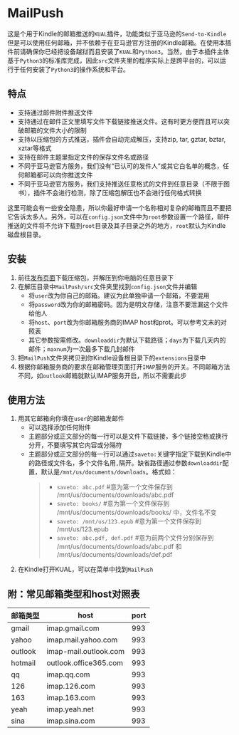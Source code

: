 # MailPush
这是个用于Kindle的邮箱推送的`KUAL`插件，功能类似于亚马逊的`Send-to-Kindle`但是可以使用任何邮箱，并不依赖于在亚马逊官方注册的Kindle邮箱。在使用本插件前请确保你已经把设备越狱而且安装了`KUAL`和`Python3`。当然，由于本插件主体基于`Python3`的标准库完成，因此`src`文件夹里的程序实际上是跨平台的，可以运行于任何安装了`Python3`的操作系统和平台。
## 特点
* 支持通过邮件附件推送文件
* 支持通过在邮件正文里填写文件下载链接推送文件。这有时更方便而且可以突破邮箱的文件大小的限制
* 支持以压缩包的方式推送，插件会自动完成解压，支持zip, tar, gztar, bztar, xztar等格式
* 支持在邮件主题里指定文件的保存文件名或路径
* 不同于亚马逊官方服务，我们没有“已认可的发件人”或其它白名单的概念，任何邮箱都可以向你推送文件
* 不同于亚马逊官方服务，我们支持推送任意格式的文件到任意目录（不限于图书），插件不会进行检测，除了压缩包解压也不会进行任何格式转换  

这里可能会有一些安全隐患，所以你最好申请一个名称相对复杂的邮箱而且不要把它告诉太多人。另外，可以在`config.json`文件中为`root`参数设置一个路径，邮件推送的文件将不允许下载到`root`目录及其子目录之外的地方，`root`默认为Kindle磁盘根目录。
## 安装
1. 前往[发布页面](https://github.com/guo-yong-zhi/MailPush/releases)下载压缩包，并解压到你电脑的任意目录下
2. 在解压目录中`MailPush/src`文件夹里找到`config.json`文件并编辑
   * 将`user`改为你自己的邮箱。建议为此单独申请一个邮箱，不要混用
   * 将`password`改为你的邮箱密码。因为是明文存储，注意不要泄漏这个文件给他人
   * 将`host`、`port`改为你邮箱服务商的IMAP host和prot。可以参考文末的对照表
   * 其它参数按需修改。`downloaddir`为默认下载路径；`days`为下载几天内的邮件；`maxnum`为一次最多下载几封邮件
3. 把`MailPush`文件夹拷贝到你Kindle设备根目录下的`extensions`目录中
4. 根据你邮箱服务商的要求在邮箱管理页面打开`IMAP`服务的开关。不同邮箱方法不同，如`outlook`邮箱就默认IMAP服务开启，所以不需要此步
## 使用方法
1. 用其它邮箱向你填在`user`的邮箱发邮件
   * 可以选择添加任何附件
   * 主题部分或正文部分的每一行可以是文件下载链接，多个链接空格或换行分开，不要填写其它内容或分隔符
   * 主题部分或正文部分的每一行可以通过`saveto:`关键字指定下载到Kindle中的路径或文件名，多个文件名用`,`隔开。缺省路径通过参数`downloaddir`配置，默认是`/mnt/us/documents/downloads`。格式如：
      > * `saveto: abc.pdf` #意为第一个文件保存到 /mnt/us/documents/downloads/abc.pdf
      > * `saveto: books/` #意为第一个文件保存到 /mnt/us/documents/downloads/books/ 中，文件名不变
      > * `saveto: /mnt/us/123.epub` #意为第一个文件保存到 /mnt/us/123.epub
      > * `saveto: abc.pdf, def.pdf` #意为前两个文件分别保存到 /mnt/us/documents/downloads/abc.pdf 和 /mnt/us/documents/downloads/def.pdf
2. 在Kindle打开KUAL，可以在菜单中找到`MailPush`
## 附：常见邮箱类型和host对照表
|邮箱类型|host|port|
|----|----|----|
|gmail|imap.gmail.com|993|
|yahoo|imap.mail.yahoo.com|993|
|outlook|imap-mail.outlook.com|993|
|hotmail|outlook.office365.com|993|
|qq|imap.qq.com|993|
|126|imap.126.com|993|
|163|imap.163.com|993|
|yeah|imap.yeah.net|993|
|sina|imap.sina.com|993|